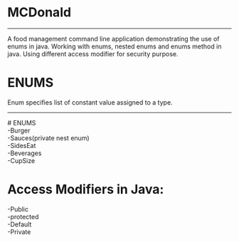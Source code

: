 # MCDonald
<hr>

A food management command line application demonstrating the use of enums in java. Working with enums, nested enums and enums method in java. Using different access modifier for security purpose.

# ENUMS
Enum specifies list of constant value assigned to a type.<br>
<hr>
# ENUMS<br>
  -Burger<br>
  -Sauces(private nest enum)<br>
  -SidesEat<br>
  -Beverages<br>
  -CupSize<br>
  
# Access Modifiers in Java:
  -Public<br>
  -protected<br>
  -Default<br>
  -Private<br>
  
  
  
  
